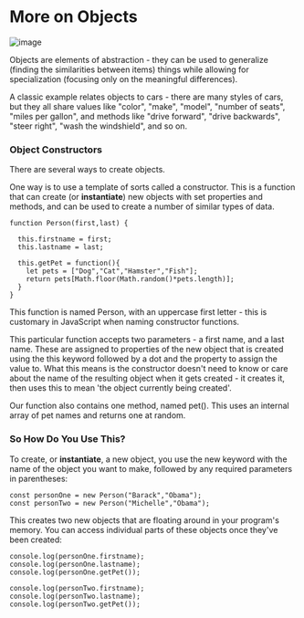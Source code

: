 # More on Objects

![image](https://user-images.githubusercontent.com/70717743/159571305-c9cd1794-534c-4e39-9aff-bc619a4a3b8c.png)


Objects are elements of abstraction - they can be used to generalize (finding the similarities between items) 
things while allowing for specialization (focusing only on the meaningful differences).

A classic example relates objects to cars - there are many styles of cars, but they all share values like "color", "make", "model", "number of seats", "miles per gallon", and methods like "drive forward", "drive backwards", "steer right", "wash the windshield", and so on.

### Object Constructors
There are several ways to create objects.

One way is to use a template of sorts called a constructor. This is a function that can create (or **instantiate**) new objects with set properties and methods, and can be used to create a number of similar types of data.

```
function Person(first,last) {
    
  this.firstname = first;
  this.lastname = last;

  this.getPet = function(){
    let pets = ["Dog","Cat","Hamster","Fish"];
    return pets[Math.floor(Math.random()*pets.length)];
  }  
}
```

This function is named Person, with an uppercase first letter - this is customary in JavaScript when naming constructor functions.

This particular function accepts two parameters - a first name, and a last name. These are assigned to properties of the new object that is created using the this keyword followed by a dot and the property to assign the value to. What this means is the constructor doesn't need to know or care about the name of the resulting object when it gets created - it creates it, then uses this to mean 'the object currently being created'.

Our function also contains one method, named pet(). This uses an internal array of pet names and returns one at random.

### So How Do You Use This?
To create, or **instantiate**, a new object, you use the new keyword with the name of the object you want to make, followed by any required parameters in parentheses:
```
const personOne = new Person("Barack","Obama");
const personTwo = new Person("Michelle","Obama");
```

This creates two new objects that are floating around in your program's memory. You can access individual parts of these objects once they've been created:

```
console.log(personOne.firstname);
console.log(personOne.lastname);
console.log(personOne.getPet());

console.log(personTwo.firstname);
console.log(personTwo.lastname);
console.log(personTwo.getPet());

```
